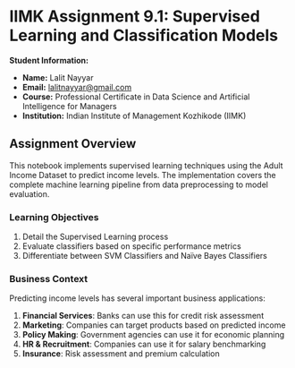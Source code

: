 # IIMK Assignment 9.1: Supervised Learning and Classification Models

**Student Information:**
- **Name:** Lalit Nayyar
- **Email:** lalitnayyar@gmail.com
- **Course:** Professional Certificate in Data Science and Artificial Intelligence for Managers
- **Institution:** Indian Institute of Management Kozhikode (IIMK)

## Assignment Overview
This notebook implements supervised learning techniques using the Adult Income Dataset to predict income levels. The implementation covers the complete machine learning pipeline from data preprocessing to model evaluation.

### Learning Objectives
1. Detail the Supervised Learning process
2. Evaluate classifiers based on specific performance metrics
3. Differentiate between SVM Classifiers and Naïve Bayes Classifiers

### Business Context
Predicting income levels has several important business applications:
1. **Financial Services**: Banks can use this for credit risk assessment
2. **Marketing**: Companies can target products based on predicted income
3. **Policy Making**: Government agencies can use it for economic planning
4. **HR & Recruitment**: Companies can use it for salary benchmarking
5. **Insurance**: Risk assessment and premium calculation
